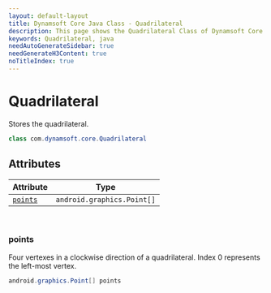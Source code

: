 ```yaml
---
layout: default-layout
title: Dynamsoft Core Java Class - Quadrilateral
description: This page shows the Quadrilateral Class of Dynamsoft Core for Java Language.
keywords: Quadrilateral, java
needAutoGenerateSidebar: true
needGenerateH3Content: true
noTitleIndex: true
---
```



# Quadrilateral

Stores the quadrilateral.  

```java
class com.dynamsoft.core.Quadrilateral
```

## Attributes
  
| Attribute | Type |
|---------- | ---- |
| [`points`](#points) | `android.graphics.Point[]` |

&nbsp;

### points

Four vertexes in a clockwise direction of a quadrilateral. Index 0 represents the left-most vertex.

```java
android.graphics.Point[] points
```
